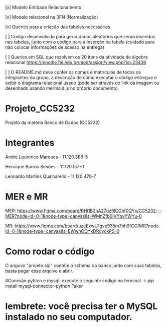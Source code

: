 [x]  Modelo Entidade Relacionamento

[x] Modelo relacional na 3FN (Normalização)

[x] Queries para a criação das tabelas necessárias

[ ] Código desenvolvido para gerar dados aleatórios que serão inseridos nas tabelas, junto com o código para a inserção na tabela (cuidado para não colocar informações de acesso na entrega)

[ ] Queries em SQL que resolvem os 20 itens da atividade de álgebra relacional 
  https://moodle.fei.edu.br/mod/assign/view.php?id=23436

[ ] O README.md deve conter os nomes e matrículas de todos os integrantes do grupo, a descrição de como executar o código entregue e exibir o diagrama relacional usado (pode ser através do link da imagem ou desenhado usando mermaid.js no próprio documento)

# Projeto_CC5232
Projeto da matéria Banco de Dados (CC5232)


# Integrantes 
Andre Lourenco Marques - 11.120.386-5

Henrique Barros Simões - 11.120.157-0

Leonardo Martins Qualharello - 11.120.470-7


# MER e MR
MER: https://www.figma.com/board/RHi1B2hA27uz9lCGhf0QYx/CC5232---MER?node-id=0-1&node-type=canvas&t=WMnZfb0lVYbvYWYu-0

MR: https://www.figma.com/board/uzeExwU1gve935m7hh9fCO/MR?node-id=0-1&node-type=canvas&t=EWwnOOYkDRqvokPS-0

# Como rodar o código 

  O arquivo "projeto.sql" contém o schema do banco junto com suas tabelas, basta pegar esse arquivo e abrir.

  #Conexão pyhton e mysql: execute o seguinte código no terminal -> pip install mysql-connector-python Faker
  # lembrete: você precisa ter o MySQL instalado no seu computador.
  

